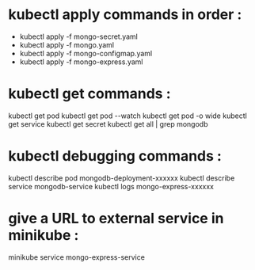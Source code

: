 # kubectl apply commands in order :
- kubectl apply -f mongo-secret.yaml
- kubectl apply -f mongo.yaml
- kubectl apply -f mongo-configmap.yaml 
- kubectl apply -f mongo-express.yaml

# kubectl get commands :
<n>kubectl get pod
<n>kubectl get pod --watch
<n>kubectl get pod -o wide
<n>kubectl get service
<n>kubectl get secret
<n>kubectl get all | grep mongodb

# kubectl debugging commands :
<n>kubectl describe pod mongodb-deployment-xxxxxx
<n>kubectl describe service mongodb-service
<n>kubectl logs mongo-express-xxxxxx

# give a URL to external service in minikube :
<n>minikube service mongo-express-service

